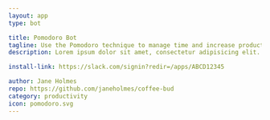 ```yaml
---
layout: app
type: bot

title: Pomodoro Bot
tagline: Use the Pomodoro technique to manage time and increase productivity.
description: Lorem ipsum dolor sit amet, consectetur adipisicing elit. Corporis laboriosam nam ab alias itaque, accusantium velit pariatur quas rem soluta dolorem necessitatibus dolor mollitia, sunt vero. Nihil nam ratione sed?

install-link: https://slack.com/signin?redir=/apps/ABCD12345

author: Jane Holmes
repo: https://github.com/janeholmes/coffee-bud
category: productivity
icon: pomodoro.svg
---
```

